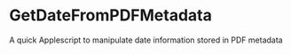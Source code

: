 GetDateFromPDFMetadata
======================

A quick Applescript to manipulate date information stored in PDF metadata 